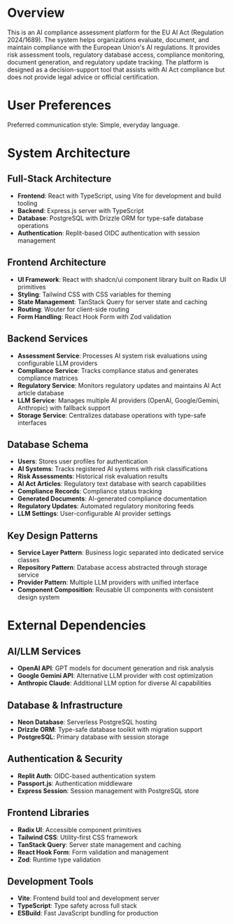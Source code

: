 # Overview

This is an AI compliance assessment platform for the EU AI Act (Regulation 2024/1689). The system helps organizations evaluate, document, and maintain compliance with the European Union's AI regulations. It provides risk assessment tools, regulatory database access, compliance monitoring, document generation, and regulatory update tracking. The platform is designed as a decision-support tool that assists with AI Act compliance but does not provide legal advice or official certification.

# User Preferences

Preferred communication style: Simple, everyday language.

# System Architecture

## Full-Stack Architecture
- **Frontend**: React with TypeScript, using Vite for development and build tooling
- **Backend**: Express.js server with TypeScript
- **Database**: PostgreSQL with Drizzle ORM for type-safe database operations
- **Authentication**: Replit-based OIDC authentication with session management

## Frontend Architecture
- **UI Framework**: React with shadcn/ui component library built on Radix UI primitives
- **Styling**: Tailwind CSS with CSS variables for theming
- **State Management**: TanStack Query for server state and caching
- **Routing**: Wouter for client-side routing
- **Form Handling**: React Hook Form with Zod validation

## Backend Services
- **Assessment Service**: Processes AI system risk evaluations using configurable LLM providers
- **Compliance Service**: Tracks compliance status and generates compliance matrices
- **Regulatory Service**: Monitors regulatory updates and maintains AI Act article database
- **LLM Service**: Manages multiple AI providers (OpenAI, Google/Gemini, Anthropic) with fallback support
- **Storage Service**: Centralizes database operations with type-safe interfaces

## Database Schema
- **Users**: Stores user profiles for authentication
- **AI Systems**: Tracks registered AI systems with risk classifications
- **Risk Assessments**: Historical risk evaluation results
- **AI Act Articles**: Regulatory text database with search capabilities
- **Compliance Records**: Compliance status tracking
- **Generated Documents**: AI-generated compliance documentation
- **Regulatory Updates**: Automated regulatory monitoring feeds
- **LLM Settings**: User-configurable AI provider settings

## Key Design Patterns
- **Service Layer Pattern**: Business logic separated into dedicated service classes
- **Repository Pattern**: Database access abstracted through storage service
- **Provider Pattern**: Multiple LLM providers with unified interface
- **Component Composition**: Reusable UI components with consistent design system

# External Dependencies

## AI/LLM Services
- **OpenAI API**: GPT models for document generation and risk analysis
- **Google Gemini API**: Alternative LLM provider with cost optimization
- **Anthropic Claude**: Additional LLM option for diverse AI capabilities

## Database & Infrastructure
- **Neon Database**: Serverless PostgreSQL hosting
- **Drizzle ORM**: Type-safe database toolkit with migration support
- **PostgreSQL**: Primary database with session storage

## Authentication & Security
- **Replit Auth**: OIDC-based authentication system
- **Passport.js**: Authentication middleware
- **Express Session**: Session management with PostgreSQL store

## Frontend Libraries
- **Radix UI**: Accessible component primitives
- **Tailwind CSS**: Utility-first CSS framework
- **TanStack Query**: Server state management and caching
- **React Hook Form**: Form validation and management
- **Zod**: Runtime type validation

## Development Tools
- **Vite**: Frontend build tool and development server
- **TypeScript**: Type safety across full stack
- **ESBuild**: Fast JavaScript bundling for production